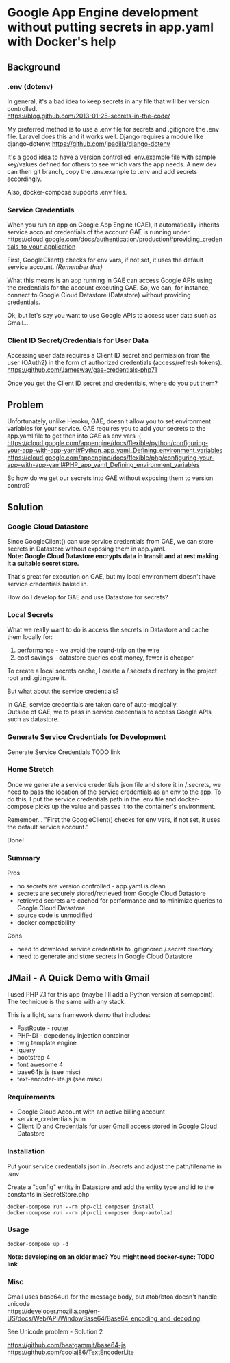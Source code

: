 # Google App Engine development without putting secrets in app.yaml with Docker's help

## Background

### .env (dotenv)
In general, it's a bad idea to keep secrets in any file that will ber version controlled.  
https://blog.github.com/2013-01-25-secrets-in-the-code/

My preferred method is to use a .env file for secrets and .gitignore the .env file. Laravel does this and it works well. Django requires a module like django-dotenv: https://github.com/jpadilla/django-dotenv  

It's a good idea to have a version controlled .env.example file with sample key/values defined for others to see which vars the app needs. A new dev can then git branch, copy the .env.example to .env and add secrets accordingly.  

Also, docker-compose supports .env files.


### Service Credentials
When you run an app on Google App Engine (GAE), it automatically inherits service account credentials of the account GAE is running under.
https://cloud.google.com/docs/authentication/production#providing_credentials_to_your_application

First, GoogleClient() checks for env vars, if not set, it uses the default service account. *(Remember this)*  

What this means is an app running in GAE can access Google APIs using the credentials for the account executing GAE. So, we can, for instance, connect to Google Cloud Datastore (Datastore) without providing credentials.  

Ok, but let's say you want to use Google APIs to access user data such as Gmail...  

### Client ID Secret/Credentials for User Data
Accessing user data requires a Client ID secret and permission from the user (OAuth2) in the form of authorized credentials (access/refresh tokens).  
https://github.com/Jamesway/gae-credentials-php71

Once you get the Client ID secret and credentials, where do you put them? 

## Problem
Unfortunately, unlike Heroku, GAE, doesn't allow you to set environment variables for your service. GAE requires you to add your secrets to the app.yaml file to get then into GAE as env vars :(  
https://cloud.google.com/appengine/docs/flexible/python/configuring-your-app-with-app-yaml#Python_app_yaml_Defining_environment_variables  
https://cloud.google.com/appengine/docs/flexible/php/configuring-your-app-with-app-yaml#PHP_app_yaml_Defining_environment_variables  

So how do we get our secrets into GAE without exposing them to version control?

## Solution

### Google Cloud Datastore
Since GoogleClient() can use service credentials from GAE, we can store secrets in Datastore without exposing them in app.yaml.  
**Note: Google Cloud Datastore encrypts data in transit and at rest making it a suitable secret store.** 

That's great for execution on GAE, but my local environment doesn't have service credentials baked in.  

How do I develop for GAE and use Datastore for secrets?

### Local Secrets
What we really want to do is access the secrets in Datastore and cache them locally for:
1. performance - we avoid the round-trip on the wire
2. cost savings - datastore queries cost money, fewer is cheaper

To create a local secrets cache, I create a /.secrets directory in the project root and .gitingore it.

But what about the service credentials?  

In GAE, service credentials are taken care of auto-magically.  
Outside of GAE, we to pass in service credentials to access Google APIs such as datastore.  

### Generate Service Credentials for Development
Generate Service Credentials TODO link
  

### Home Stretch
Once we generate a service credentials json file and store it in /.secrets, we need to pass the location of the service credentials as an env to the app.
To do this, I put the service credentials path in the .env file and docker-compose picks up the value and passes it to the container's environment.  
  
Remember... "First the GoogleClient() checks for env vars, if not set, it uses the default service account."  

Done!

### Summary
Pros
- no secrets are version controlled - app.yaml is clean
- secrets are securely stored/retrieved from Google Cloud Datastore
- retrieved secrets are cached for performance and to minimize queries to Google Cloud Datastore
- source code is unmodified
- docker compatibility

Cons
- need to download service credentials to .gitignored /.secret directory
- need to generate and store secrets in Google Cloud Datastore 


## JMail - A Quick Demo with Gmail
I used PHP 7.1 for this app (maybe I'll add a Python version at somepoint).  
The technique is the same with any stack.  

This is a light, sans framework demo that includes:
- FastRoute - router
- PHP-DI - depedency injection container
- twig template engine
- jquery
- bootstrap 4
- font awesome 4
- base64js.js (see misc)
- text-encoder-lite.js (see misc)

### Requirements
- Google Cloud Account with an active billing account
- service_credentials.json
- Client ID and Credentials for user Gmail access stored in Google Cloud Datastore

### Installation

Put your service credentials json in ./secrets and adjust the path/filename in .env  

Create a "config" entity in Datastore and add the entity type and id to the constants in SecretStore.php

```
docker-compose run --rm php-cli composer install
docker-compose run --rm php-cli composer dump-autoload
```

### Usage
```
docker-compose up -d
```
**Note: developing on an older mac? You might need docker-sync: TODO link** 


### Misc

Gmail uses base64url for the message body, but atob/btoa doesn't handle unicode  
https://developer.mozilla.org/en-US/docs/Web/API/WindowBase64/Base64_encoding_and_decoding

See Unicode problem - Solution 2

https://github.com/beatgammit/base64-js
https://github.com/coolaj86/TextEncoderLite